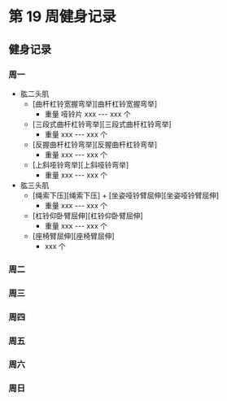 # 第 19 周健身记录

## 健身记录

### 周一

- 肱二头肌
  - [曲杆杠铃宽握弯举][曲杆杠铃宽握弯举]
    - 重量 哑铃片 xxx --- xxx 个
  - [三段式曲杆杠铃弯举][三段式曲杆杠铃弯举]
    - 重量 xxx --- xxx 个
  - [反握曲杆杠铃弯举][反握曲杆杠铃弯举]
    - 重量 xxx --- xxx 个
  - [上斜哑铃弯举][上斜哑铃弯举]
    - 重量 xxx --- xxx 个
- 肱三头肌
  - [绳索下压][绳索下压] + [坐姿哑铃臂屈伸][坐姿哑铃臂屈伸]
    - 重量 xxx --- xxx 个
  - [杠铃仰卧臂屈伸][杠铃仰卧臂屈伸]
    - 重量 xxx --- xxx 个
  - [座椅臂屈伸][座椅臂屈伸]
    - xxx 个

### 周二

### 周三

### 周四

### 周五

### 周六

### 周日

